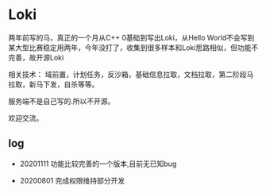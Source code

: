 # Loki

两年前写的马，真正的一个月从C++ 0基础到写出Loki，从Hello World不会写到某大型比赛稳定用两年，今年没打了，收集到很多样本和Loki思路相似，但功能不完善，故开源Loki

相关技术： 域前置，计划任务，反沙箱，基础信息拉取，文档拉取，第二阶段马拉取，新马下发，自杀等等。

服务端不是自己写的.所以不开源。

欢迎交流。

## log

* 20201111 功能比较完善的一个版本,目前无已知bug

* 20200801 完成权限维持部分开发 

